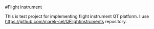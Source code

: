 #Flight Instrument

This is test project for implementing flight instrument QT platform.
I use https://github.com/marek-cel/QFlightinstruments repository.
